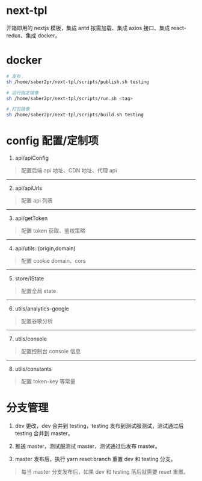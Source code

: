 # next-tpl

开箱即用的 nextjs 模板，集成 antd 按需加载、集成 axios 接口、集成 react-redux、集成 docker。

# docker

```bash
# 发布
sh /home/saber2pr/next-tpl/scripts/publish.sh testing

# 运行指定镜像
sh /home/saber2pr/next-tpl/scripts/run.sh <tag>

# 打包镜像
sh /home/saber2pr/next-tpl/scripts/build.sh testing
```

# config 配置/定制项

1. api/apiConfig

> 配置后端 api 地址、CDN 地址、代理 api

---

2. api/apiUrls

> 配置 api 列表

---

3. api/getToken

> 配置 token 获取、鉴权策略

---

4. api/utils::(origin,domain)

> 配置 cookie domain、cors

---

5. store/IState

> 配置全局 state

---

6. utils/analytics-google

> 配置谷歌分析

---

7. utils/console

> 配置控制台 console 信息

---

8. utils/constants

> 配置 token-key 等常量

# 分支管理

1. dev 更改，dev 合并到 testing，testing 发布到测试服测试，测试通过后 testing 合并到 master。

2. 推送 master，测试服测试 master，测试通过后发布 master。

3. master 发布后，执行 yarn reset:branch 重置 dev 和 testing 分支。

> 每当 master 分支发布后，如果 dev 和 testing 落后就需要 reset 重置。
